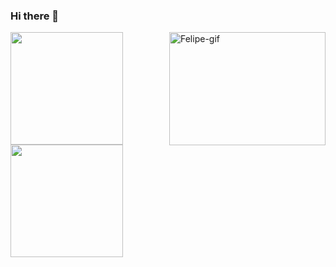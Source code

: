 ### Hi there 👋

<!--
**Quebec-Eric/Quebec-Eric** is a ✨ _special_ ✨ repository because its `README.md` (this file) appears on your GitHub profile.


-->
<div>
  <a href="https://github.com/Quebec-Eric">
  <img height="180em" src="https://github-readme-stats.vercel.app/api?username=Quebec-Eric&show_icons=true&theme=github_dark&include_all_commits=true&count_private=true"/>
   <img align="right" alt="Felipe-gif" height="181" width="250" src="https://i2.wp.com/guildadosmestres.com.br/wp-content/uploads/2018/08/horda.jpg?resize=945%2C535">
    <img height="180em" src="https://github-readme-stats.vercel.app/api/top-langs/?username=Quebec-Eric&layout=compact&theme=github_dark"/>
</div>
